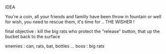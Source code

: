 IDEA

You're a coin, all your friends and familly have been throw in fountain or well for wish, you need to rescue them, it's time for .. THE WISHER !

final objective : kill the big rats who protect the "release" button, that up the bucket back to the surface

enemies : can, rats, bat, bottles ...
boss : big rats



